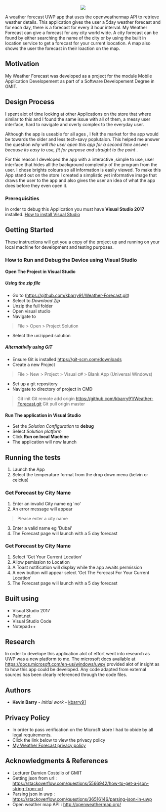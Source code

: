 


<p align="center">
  <img src = "https://github.com/kbarry91/Weather-Forecast/blob/master/WeatherForecast/Assets/AppWide310x150Logo.scale-200.png"/>
</p>

A weather forecast UWP app that uses the openweathermap API to  retrieve weather details. This application gives the user a 5day weather forecast and for each day, there is a forecast for every 3 hour interval. My Weather Forecast can give a forecast for any city world wide. A city forecast can be found by either searching the name of the city or by using the built in location service to get a forecast for your current loocation. A map also shows the user the forecast in their loaction on the map.

## Motivation

My Weather Forecast was developed as a project for the module Mobile Application Developement as part of a Software Developement Degree in GMIT.

## Design Process
I spent alot of time looking at other Applications on the store that where similar to this and I found the same issue with all of them, a messy user interface, hard to navigate and overly complex to the everyday user. 

Although the app is useable for all ages , I felt the market for the app would be towards the older and less tech-savy poplutaion. This helped me answer the question *why will the user open this app for a second time* answer *because its easy to use, fit for purpose and straight to the point* .

For this reason I developed the app with a interactive ,simple to use, user interface that hides all the background complexity of the program from the user. I chose brights colours so all information is easliy viewed. To make this App stand out on the store I created a simplistic yet informative image that draws the user to the app and also gives the user an idea of what the app does before they even open it.


### Prerequisities
In order to debug this Application you must have **Visual Studio 2017** installed.
[How to install Visual Studio](https://docs.microsoft.com/en-us/visualstudio/install/install-visual-studio )

## Getting Started

These instructions will get you a copy of the project up and running on your local machine for development and testing purposes.

### How to Run and Debug the Device using Visual Studio

#### Open The Project in Visual Studio

##### Using the zip file
- Go to (https://github.com/kbarry91/Weather-Forecast.git)
- Select to *Download Zip*
- Unzip the full folder
- Open visual studio
- Navigate to 
> File > Open > Project Solution
- Select the unzipped solution

##### Alternativily using GIT
- Ensure Git is installed https://git-scm.com/downloads
- Create a new Project
> File > New > Project > Visual c# > Blank App (Universal Windows)
- Set up a git repository
- Navigate to directory of project in CMD
>Git init
>Git remote add origin https://github.com/kbarry91/Weather-Forecast.git
>Git pull origin master

#### Run The application in Visual Studio
- Set the *Solution Configuration* to **debug** 
- Select *Solution platform*
- Click **Run on local Machine**
- The application will now launch

## Running the tests

1. Launch the App
2. Select the temperature format from the drop down menu (kelvin or celcius)

### Get Forecast by City Name
1. Enter an invalid City name eg 'no'
2. An error message will appear 
>Please enter a city name
3. Enter a valid name eg 'Dubai'
4. The Forecast page will launch with a 5 day forecast

### Get Forecast by City Name
1. Select 'Get Your Current Location'
2. Allow pemission to Location
3. A Toast notification will display while the app awaits permission
4. A new button will appear select 'Get The Forecast For Your Current Location'
5. The Forecast page will launch with a 5 day forecast


## Built using

* Visual Studio 2017
* Paint.net
* Visual Studio Code
* Notepad++


## Research 

In order to develope this application alot of effort went into research as UWP was a new platform to me. The microsoft docs available at https://docs.microsoft.com/en-us/windows/uwp/ provided alot of insight as to how this app could be developed. Any code adapted from external sources has been clearly referenced through the code files.


## Authors

* **Kevin Barry** - *Initial work* - [kbarry91](https://github.com/kbarry91)

## Privacy Policy
* In order to pass verification on the Microsft store I had to obide by all legal requirements.
* Click the link below to view the privacy policy
* [My Weather Forecast privacy policy](https://www.dropbox.com/s/e9zudqsho2a1py3/privacyPolicy.html?dl=0)

## Acknowledgments & References
* Lecturer Damien Costello of GMIT 
* Getting json from  url : https://stackoverflow.com/questions/5566942/how-to-get-a-json-string-from-url
* Parsing json in uwp : https://stackoverflow.com/questions/36516146/parsing-json-in-uwp
* Open weather map API  : http://openweathermap.org/
